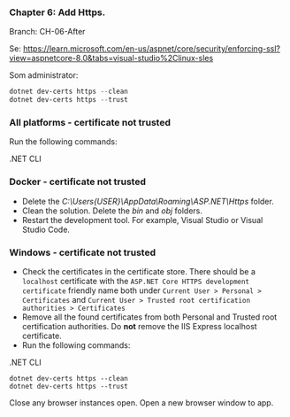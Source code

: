 ### Chapter 6: Add Https.

Branch: CH-06-After

Se: https://learn.microsoft.com/en-us/aspnet/core/security/enforcing-ssl?view=aspnetcore-8.0&tabs=visual-studio%2Clinux-sles

Som administrator:

```powershell
dotnet dev-certs https --clean
dotnet dev-certs https --trust
```



### All platforms - certificate not trusted

Run the following commands:

.NET CLI



### Docker - certificate not trusted

- Delete the *C:\Users{USER}\AppData\Roaming\ASP.NET\Https* folder.
- Clean the solution. Delete the *bin* and *obj* folders.
- Restart the development tool. For example, Visual Studio or Visual Studio Code.



### Windows - certificate not trusted

- Check the certificates in the certificate store. There should be a `localhost` certificate with the `ASP.NET Core HTTPS development certificate` friendly name both under `Current User > Personal > Certificates` and `Current User > Trusted root certification authorities > Certificates`
- Remove all the found certificates from both Personal and Trusted root certification authorities. Do **not** remove the IIS Express localhost certificate.
- Run the following commands:

.NET CLI

```dotnetcli
dotnet dev-certs https --clean
dotnet dev-certs https --trust
```

Close any browser instances open. Open a new browser window to app.